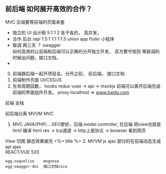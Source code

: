 ## 前后端 如何展开高效的合作？
MVC  后端要等前端的页面来套
- 独立的
    UI 设计稿   5:1
    1 2 各干各的， 高并发，
- 合作
    后台   /api   1.5:1  1:1  1:1.5   union app fluter 小程序
- 联调 两三天
    ？ swagger  
    如何高效的让前端和后端可以正确的分开独立开发， 双方要守规则
    等联调的时候出问题，接口文档，
- 

0. 前端跟后端一起开项目会，分开之前， 前后端， 接口文档
1. 前端制作页面  UI/CSS/JS
2. 生命周期函数， hooks  redux vuex -> api -> mockjs
    前端可以离开后端完成前端的界面组件开发。
proxy  localhost  => www.baidu.com

前端
全栈

前后端分离 MVVM MVC

1. MVC  JAVA/PHP/....SEO更好，后端 model  controller, 在后端
把view也就是 html 编译 html res -> tcp通道 -> http上层协议 -> browser 看到网页

 View  切图 静态效果做完
 <%= title %>
 2. MVVM  js  ajax  部分的在前端动态生成      
    api 
    ajax   
    REACT/VUE  520


    egg-sequelize    mogoose
    egg-swagger-doc  接口文档nice